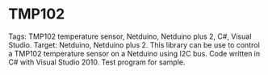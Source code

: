 TMP102
======

Tags: TMP102 temperature sensor, Netduino, Netduino plus 2, C#, Visual Studio.
Target: Netduino, Netduino plus 2.
This library can be use to control a TMP102 temperature sensor on a Netduino using I2C bus. Code written in C# with Visual Studio 2010. Test program for sample.
